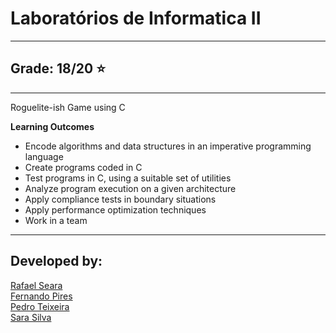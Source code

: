 # Laboratórios de Informatica II
---

## Grade: 18/20 ⭐
---

Roguelite-ish Game using C

**Learning Outcomes**

- Encode algorithms and data structures in an imperative programming language
- Create programs coded in C
- Test programs in C, using a suitable set of utilities
- Analyze program execution on a given architecture
- Apply compliance tests in boundary situations
- Apply performance optimization techniques
- Work in a team

---

## Developed by:

[Rafael Seara](https://github.com/rafaellseara)<br>
[Fernando Pires](https://github.com/ferjpires)<br>
[Pedro Teixeira](https://github.com/PedroTe010)<br>
[Sara Silva](https://github.com/sarasilv-a)<br>
